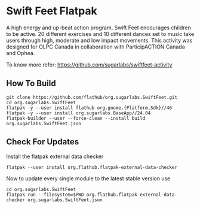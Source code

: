 # Swift Feet Flatpak

A high energy and up-beat action program, Swift Feet encourages children to be active. 20 different exercises and 10 different dances set to music take users through high, moderate and low impact movements. This activity was designed for OLPC Canada in collaboration with ParticipACTION Canada and Ophea.

To know more refer: https://github.com/sugarlabs/swiftfeet-activity

## How To Build

```
git clone https://github.com/flathub/org.sugarlabs.SwiftFeet.git
cd org.sugarlabs.SwiftFeet
flatpak -y --user install flathub org.gnome.{Platform,Sdk}//46
flatpak -y --user install org.sugarlabs.BaseApp//24.04
flatpak-builder --user --force-clean --install build org.sugarlabs.SwiftFeet.json
```

## Check For Updates

Install the flatpak external data checker
```
flatpak --user install org.flathub.flatpak-external-data-checker
```

Now to update every single module to the latest stable version use
```
cd org.sugarlabs.SwiftFeet
flatpak run --filesystem=$PWD org.flathub.flatpak-external-data-checker org.sugarlabs.SwiftFeet.json
```